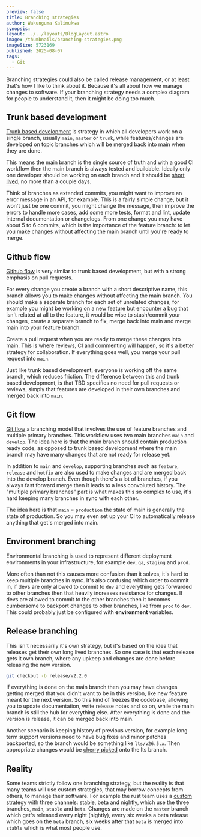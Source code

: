 ```yaml
---
preview: false
title: Branching strategies
author: Wakunguma Kalimukwa
synopsis: 
layout: ../../layouts/BlogLayout.astro
image: /thumbnails/branching-strategies.png
imageSize: 5723169
published: 2025-08-07
tags:
  - Git
---
```

Branching strategies could also be called release management, or at least that's how I like to think about it. Because it's all about how we manage changes to software. If your branching strategy needs a complex diagram for people to understand it, then it might be doing too much.

## Trunk based development
[Trunk based development](https://trunkbaseddevelopment.com/) is strategy in which all developers work on a single branch, usually `main`, `master` or `trunk`, while features/changes are developed on topic branches which will be merged back into main when they are done. 

This means the main branch is the single source of truth and with a good CI workflow then the main branch is always tested and buildable. Ideally only one developer should be working on each branch and it should be [short lived](https://trunkbaseddevelopment.com/short-lived-feature-branches/), no more than a couple days.

Think of branches as extended commits, you might want to improve an error message in an API, for example. This is a fairly simple change, but it won't just be one commit, you might change the message, then improve the errors to handle more cases, add some more tests, format and lint, update internal documentation or changelogs. From one change you may have about 5 to 6 commits, which is the importance of the feature branch: to let you make changes without affecting the main branch until you're ready to merge.  

## Github flow
[Github flow](https://docs.github.com/en/get-started/using-github/github-flow) is very similar to trunk based development, but with a strong emphasis on pull requests.

For every change you create a branch with a short descriptive name, this branch allows you to make changes without affecting the main branch. You should make a separate branch for each set of unrelated changes, for example you might be working on a new feature but encounter a bug that isn't related at all to the feature, it would be wise to stash/commit your changes, create a separate branch to fix, merge back into main and merge main into your feature branch.

Create a pull request when you are ready to merge these changes into main. This is where reviews, CI and commenting will happen, so it's a better strategy for collaboration. If everything goes well, you merge your pull request into `main`.

Just like trunk based development, everyone is working off the same branch, which reduces friction. The difference between this and trunk based development, is that TBD specifies no need for pull requests or reviews, simply that features are developed in their own branches and merged back into `main`.
## Git flow
[Git flow](https://nvie.com/posts/a-successful-git-branching-model/) a branching model that involves the use of feature branches and multiple primary branches. This workflow uses two main branches `main` and `develop`. The idea here is that the main branch should contain production ready code, as opposed to trunk based development where the main branch may have many changes that are not ready for release yet.

In addition to `main` and `develop`, supporting branches such as `feature`, `release` and `hotfix` are also used to make changes and are merged back into the develop branch. Even though there's a lot of branches, if you always fast forward merge then it leads to a less convoluted history.
The "multiple primary branches" part is what makes this so complex to use, it's hard keeping many branches in sync with each other. 

The idea here is that `main` = `production` the state of main is generally the state of production. So you may even set up your CI to automatically release anything that get's merged into main.

## Environment branching
Environmental branching is used to represent different deployment environments in your infrastructure, for example `dev`, `qa`, `staging` and `prod`.

More often than not this causes more confusion than it solves, it's hard to keep multiple branches in sync. It's also confusing which order to commit in, if devs are only allowed to commit to `dev` and everything gets forwarded to other branches then that heavily increases resistance for changes. If devs are allowed to commit to the other branches then it becomes cumbersome to backport changes to other branches, like from `prod` to `dev`. This could probably just be configured with **environment** variables.

## Release branching
This isn't necessarily it's own strategy, but it's based on the idea that releases get their own long lived branches. So one case is that each release gets it own branch, where any upkeep and changes are done before releasing the new version. 

```bash
git checkout -b release/v2.2.0
```

If everything is done on the main branch then you may have changes getting merged that you didn't want to be in this version, like new feature meant for the next version. So this kind of freezes the codebase, allowing you to update documentation, write release notes and so on, while the main branch is still the hub for everything else. After everything is done and the version is release, it can be merged back into main.

Another scenario is keeping history of previous version, for example long term support versions need to have bug fixes and minor patches backported, so the branch would be something like `lts/v26.5.x`. Then appropriate changes would be [cherry picked](https://git-scm.com/docs/git-cherry-pick) onto the lts branch. 
## Reality
Some teams strictly follow one branching strategy, but the reality is that many teams will use custom strategies, that may borrow concepts from others, to manage their software. For example the rust team uses a [custom strategy](https://doc.rust-lang.org/book/appendix-07-nightly-rust.html) with three channels: stable, beta and nightly, which use the three branches, `main`, `stable` and `beta`. Changes are made on the `master` branch which get's released every night (nightly), every six weeks a beta release which goes on the `beta` branch, six weeks after that `beta` is merged into `stable` which is what most people use.

